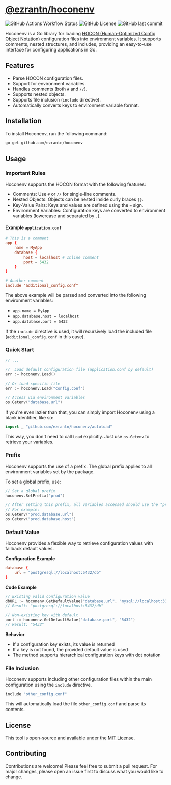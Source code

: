 # [@ezrantn/hoconenv](https://github.com/ezrantn/hoconenv)

![GitHub Actions Workflow Status](https://img.shields.io/github/actions/workflow/status/ezrantn/hoconenv/go.yml)
![GitHub License](https://img.shields.io/github/license/ezrantn/hoconenv)
![GitHub last commit](https://img.shields.io/github/last-commit/ezrantn/hoconenv)

Hoconenv is a Go library for loading [HOCON (Human-Optimized Config Object Notation)](https://docs.spongepowered.org/stable/en/server/getting-started/configuration/hocon.html) configuration files into environment variables. It supports comments, nested structures, and includes, providing an easy-to-use interface for configuring applications in Go.

## Features

- Parse HOCON configuration files.
- Support for environment variables.
- Handles comments (both `#` and `//`).
- Supports nested objects.
- Supports file inclusion (`include` directive).
- Automatically converts keys to environment variable format.

## Installation

To install Hoconenv, run the following command:

```bash
go get github.com/ezrantn/hoconenv
```

## Usage

### Important Rules

Hoconenv supports the HOCON format with the following features:

- Comments: Use `#` or `//` for single-line comments.
- Nested Objects: Objects can be nested inside curly braces `{}`.
- Key-Value Pairs: Keys and values are defined using the `=` sign.
- Environment Variables: Configuration keys are converted to environment variables (lowercase and separated by `.`).

#### Example `application.conf`

```.conf
# This is a comment
app {
    name = MyApp
    database {
        host = localhost # Inline comment
        port = 5432
    }
}

# Another comment
include "additional_config.conf"
```

The above example will be parsed and converted into the following environment variables:

- `app.name = MyApp`
- `app.database.host = localhost`
- `app.database.port = 5432`

If the `include` directive is used, it will recursively load the included file (`additional_config.conf` in this case).

### Quick Start

```go
// ...

//  Load default configuration file (application.conf by default)
err := hoconenv.Load()

// Or load specific file
err := hoconenv.Load("config.conf")

// Access via environment variables
os.Getenv("database.url")
```

If you're even lazier than that, you can simply import Hoconenv using a blank identifier, like so:

```go
import _ "github.com/ezrantn/hoconenv/autoload"
```

This way, you don't need to call `Load` explicitly. Just use `os.Getenv` to retrieve your variables.

### Prefix

Hoconenv supports the use of a prefix. The global prefix applies to all environment variables set by the package.

To set a global prefix, use:

```go
// Set a global prefix
hoconenv.SetPrefix("prod")

// After setting this prefix, all variables accessed should use the "prod" prefix:
// For example:
os.Getenv("prod.database.url")
os.Getenv("prod.database.host")
```

### Default Value

Hoconenv provides a flexible way to retrieve configuration values with fallback default values.

**Configuration Example**

```.conf
database {
    url = "postgresql://localhost:5432/db"
}
```

**Code Example**

```go
// Existing valid configuration value
dbURL := hoconenv.GetDefaultValue("database.url", "mysql://localhost:3306/db")
// Result: "postgresql://localhost:5432/db"

// Non-existing key with default
port := hoconenv.GetDefaultValue("database.port", "5432")
// Result: "5432"
```

**Behavior**

- If a configuration key exists, its value is returned
- If a key is not found, the provided default value is used
- The method supports hierarchical configuration keys with dot notation

### File Inclusion

Hoconenv supports including other configuration files within the main configuration using the `include` directive.

```bash
include "other_config.conf"
```

This will automatically load the file `other_config.conf` and parse its contents.

## License

This tool is open-source and available under the [MIT License](https://github.com/ezrantn/hoconenv/blob/main/LICENSE).

## Contributing

Contributions are welcome! Please feel free to submit a pull request. For major changes, please open an issue first to discuss what you would like to change.
